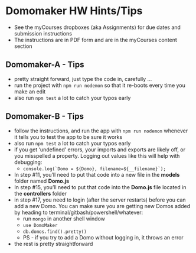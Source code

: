 # Domomaker HW Hints/Tips
- See the myCourses dropboxes (aka Assignments) for due dates and submission instructions
- The instructions are in PDF form and are in the myCourses content section



## Domomaker-A  - Tips
- pretty straight forward, just type the code in, carefully ...
- run the project with  `npm run nodemon` so that it re-boots every time you make an edit
- also run `npm test` a lot to catch your typos early



## Domomaker-B - Tips
- follow the instructions, and run the app with  `npm run nodemon` whenever it tells you to test the app to be sure it works
- also run `npm test` a lot to catch your typos early
- if you get ‘undefined’ errors, your imports and exports are likely off, or you misspelled a property. Logging out values like this will help with debugging:
  - ``console.log(`Domo = ${Domo}, filename=${__filename}`);``
- In step #11, you’ll need to put that code into a new file in the **models** folder named **Domo.js**
- In step #15, you’ll need to put that code into the **Domo.js** file located in the **controllers** folder 
- in step #17, you need to login (after the server restarts) before you can add a new Domo. You can make sure you are getting new Domos added by heading to terminal/gitbash/powershell/whatever:
    - run `mongo` in another shell window
    - `use DomoMaker`
    - `db.domos.find().pretty()`
    - PS - if you try to add a Domo without logging in, it throws an error
- the rest is pretty straightforward
